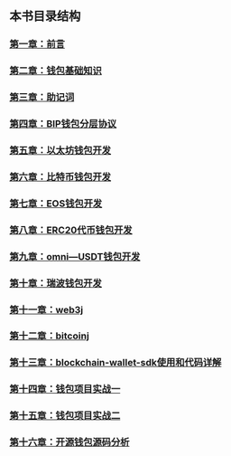 
## 本书目录结构

### [第一章：前言](https://github.com/guoshijiang/blockchain-wallet/blob/master/preface/readme.md)

### [第二章：钱包基础知识](https://github.com/guoshijiang/blockchain-wallet/tree/master/basicWallet)

### [第三章：助记词](https://github.com/guoshijiang/blockchain-wallet/tree/master/mnemonic)

### [第四章：BIP钱包分层协议](https://github.com/guoshijiang/blockchain-wallet/tree/master/biphd)

### [第五章：以太坊钱包开发](https://github.com/guoshijiang/blockchain-wallet/tree/master/Ethereum)

### [第六章：比特币钱包开发](https://github.com/guoshijiang/blockchain-wallet/tree/master/Bitcoin)

### [第七章：EOS钱包开发](https://github.com/guoshijiang/blockchain-wallet/tree/master/EOS)

### [第八章：ERC20代币钱包开发](https://github.com/guoshijiang/blockchain-wallet/tree/master/ERC20)

### [第九章：omni—USDT钱包开发](https://github.com/guoshijiang/blockchain-wallet/tree/master/Omni)

### [第十章：瑞波钱包开发](https://github.com/guoshijiang/blockchain-wallet/tree/master/Ripple)

### [第十一章：web3j](https://github.com/guoshijiang/blockchain-wallet/tree/master/web3j)

### [第十二章：bitcoinj](https://github.com/guoshijiang/blockchain-wallet/tree/master/bitcoinj)

### [第十三章：blockchain-wallet-sdk使用和代码详解](https://github.com/guoshijiang/blockchain-wallet/tree/master/biwork)

### [第十四章：钱包项目实战一](https://github.com/guoshijiang/blockchain-wallet/tree/master/projectOne)

### [第十五章：钱包项目实战二](https://github.com/guoshijiang/blockchain-wallet/tree/master/projectTwo)

### [第十六章：开源钱包源码分析](https://github.com/guoshijiang/blockchain-wallet/tree/master/openWallet)

